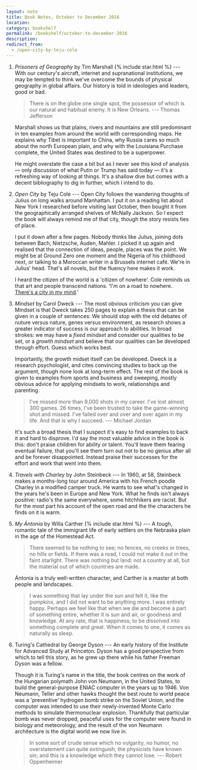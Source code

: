```yaml
---
layout: note
title: Book Notes, October to December 2016
location:
category: bookshelf
permalink: /bookshelf/october-to-december-2016
description:
redirect_from:
  - /open-city-by-teju-cole
---
```


1. _Prisoners of Geography_ by Tim Marshall {% include star.html %} --- With our
   century's aircraft, internet and supranational institutions, we may be
   tempted to think we've overcome the bounds of physical geography in global
   affairs. Our history is told in ideologies and leaders, good or bad.

    > There is on the globe one single spot, the possessor of which is our
    natural and habitual enemy. It is New Orleans. --- Thomas Jefferson

   Marshall shows us that plains, rivers and mountains are still predominant in
   ten examples from around the world with corresponding maps. He explains why
   Tibet is important to China, why Russia cares so much about the north
   European plain, and why with the Louisiana Purchase complete, the United
   States was destined to be a superpower.

    He might overstate the case a bit but as I never see this kind of analysis
    &mdash; only discussion of what Putin or Trump has said today &mdash; it's a
    refreshing way of looking at things. It's a shallow dive but comes with a
    decent bibliography to dig in further, which I intend to do.

1. _Open City_ by Teju Cole --- Open City follows the wandering thoughts of
   Julius on long walks around Manhattan. I put it on a reading list about New
   York I researched before visiting last October, then bought it from the
   geographically arranged shelves of McNally Jackson. So I expect the book will
   always remind me of that city, though the story resists ties of place.

   I put it down after a few pages. Nobody thinks like Julius, joining dots
   between Bach, Nietzsche, Auden, Mahler. I picked it up again and realised
   that the connection of ideas, people, places was the point. We might be at
   Ground Zero one moment and the Nigeria of his childhood next, or talking to a
   Moroccan writer in a Brussels internet café. We're in Julius' head. That's
   all novels, but the fluency here makes it work.

   I heard the citizen of the world is a 'citizen of nowhere'. Cole reminds us
   that art and people transcend nations. 'I'm on a road to nowhere. [There's a
   city in my mind][1].'

1. _Mindset_ by Carol Dweck --- The most obvious criticism you can give Mindset
   is that Dweck takes 250 pages to explain a thesis that can be given in a
   couple of sentences: We should stop with the old debates of nuture versus
   nature, genes versus environment, as research shows a greater indicator of
   success is our approach to abilities. In broad strokes: we may have a _fixed
   mindset_ and consider our qualities to be set, or a _growth mindset_ and
   believe that our qualities can be developed through effort. Guess which works
   best.

   Importantly, the growth midset itself can be developed. Dweck is a research
   psychologist, and cites convincing studies to back up the argument, though
   none look at long-term effect. The rest of the book is given to examples from
   sports and business and sweeping, mostly obvious advice for applying mindsets
   to work, relationships and parenting.

   > I've missed more than 9,000 shots in my career. I've lost almost 300
   games. 26 times, I've been trusted to take the game-winning shot and missed.
   I've failed over and over and over again in my life. And that is why I
   succeed. --- Michael Jordan

   It's such a broad thesis that I suspect it's easy to find examples to back it
   and hard to disprove. I'd say the most valuable advice in the book is this:
   don't praise children for ability or talent. You'll leave them fearing
   eventual failure, that you'll see them turn out not to be no genius after all
   and be forever disappointed. Instead praise their successes for the effort
   and work that went into them.

1. _Travels with Charley_ by John Steinbeck --- In 1960, at 58, Steinbeck makes
   a months-long tour around America with his French poodle Charley in a
   modified camper truck. He wants to see what's changed in the years he's been
   in Europe and New York. What he finds isn't always positive: radio's the same
   everywhere, some hitchhikers are racist. But for the most part his account of
   the open road and the the characters he finds on it is warm.

1. _My Ántonia_ by Willa Carther {% include star.html %} --- A tough, romantic
   tale of the immigrant life of early settlers on the Nebraska plain in the age
   of the Homestead Act.

   > There seemed to be nothing to see; no fences, no creeks or trees, no hills
   or fields. If there was a road, I could not make it out in the faint
   starlight. There was nothing but land: not a country at all, but the material
   out of which countries are made.

   Ántonia is a truly well-written character, and Carther is a master at both
   people and landscapes.

   > I was something that lay under the sun and felt it, like the pumpkins, and
   I did not want to be anything more. I was entirely happy. Perhaps we feel
   like that when we die and become a part of something entire, whether it is
   sun and air, or goodness and knowledge. At any rate, that is happiness; to be
   dissolved into something complete and great. When it comes to one, it comes
   as naturally as sleep.

1. Turing's Cathedral by George Dyson --- An early history of the Institute for
   Advanced Study at Princeton. Dyson has a good perspective from which to tell
   this story, as he grew up there while his father Freeman Dyson was a fellow.

   Though it is Turing's name in the title, the book centres on the work of the
   Hungarian polymath John von Neumann, in the United States, to build the
   general-purpose ENIAC computer in the years up to 1946. Von Neumann, Teller
   and other hawks thought the best route to world peace was a 'preventive'
   hydrogen bomb strike on the Soviet Union, and the computer was intended to
   use their newly-invented Monte Carlo methods to simulate thermonuclear
   explosion. Thankfully that particular bomb was never dropped, peaceful uses
   for the computer were found in biology and meteorology, and the result of the
   von Neumann architecture is the digital world we now live in.

   > In some sort of crude sense which no vulgarity, no humor, no overstatement
   can quite extinguish, the physicists have known sin; and this is a knowledge
   which they cannot lose. --- Robert Oppenheimer

[1]: https://www.youtube.com/watch?v=AWtCittJyr0
